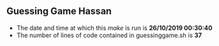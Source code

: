 ## Guessing Game Hassan
- The date and time at which this *make* is run is **26/10/2019 00:30:40** 
- The number of lines of code contained in guessinggame.sh is **37** 
